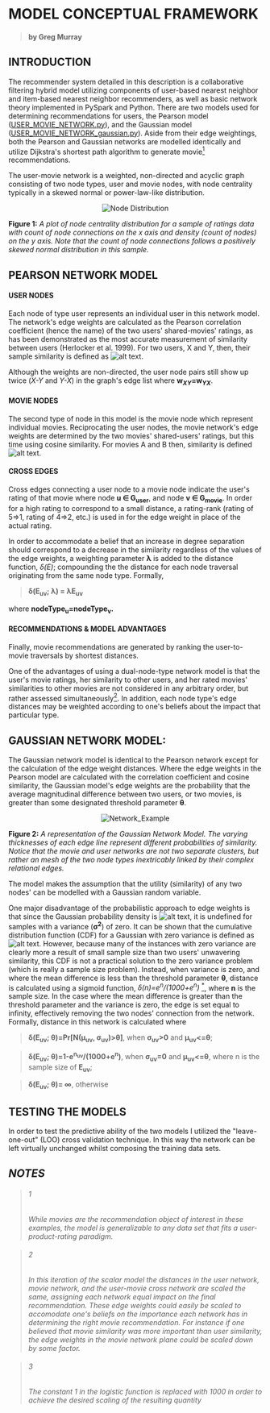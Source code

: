 
# MODEL CONCEPTUAL FRAMEWORK 
>#### **by Greg Murray**
## INTRODUCTION
The recommender system detailed in this description is a collaborative filtering hybrid model utilizing components of user-based nearest neighbor and item-based nearest neighbor recommenders, as well as basic network theory implemented in PySpark and Python. There are two models used for determining recommendations for users, the Pearson model ([USER_MOVIE_NETWORK.py](https://github.com/GregMurray30/recommendation_engines/blob/master/USER_MOVIE_NETWORK.py)), and the Gaussian model ([USER_MOVIE_NETWORK_gaussian.py](https://github.com/GregMurray30/recommendation_engines/blob/master/USER_MOVIE_NETWORK_gaussian.py)). Aside from their edge weightings, both the Pearson  and Gaussian networks are modelled identically and
utilize Dijkstra's shortest path algorithm to generate movie[<sup>1</sup>](#1) recommendations.

The user-movie network is a weighted, non-directed and acyclic graph consisting of two node types, user and movie nodes, with node centrality typically in a skewed normal or power-law-like distribution.

<p align="center">
  <img src="https://github.com/GregMurray30/recommendation_engines/blob/master/visualizations/node_dist.png" title="Node Distribution">
 </p>
 
**Figure 1:** *A plot of node centrality distribution for a sample of ratings data with count of node connections on the x axis and density (count of nodes) on the y axis. Note that the count of node connections follows a positively skewed normal distribution in this sample.*

## PEARSON NETWORK MODEL
#### USER NODES
Each node of type user represents an individual user in this network model. The network's edge weights are
calculated as the Pearson correlation coefficient (hence the name) of the two users' shared-movies' ratings, as has been demonstrated as the most accurate measurement of similarity between users (Herlocker et al. 1999). For two users, X and Y, then, their sample similarity is defined as 
![alt text](https://wikimedia.org/api/rest_v1/media/math/render/svg/bd1ccc2979b0fd1c1aec96e386f686ae874f9ec0).

Although the weights are non-directed, the user node pairs still show up twice (*X-Y* and *Y-X*) 
in the graph's edge list where **w<sub>*XY*</sub>=w<sub>*YX*</sub>**.

#### MOVIE NODES
The second type of node in this model is the movie node which represent individual movies. Reciprocating the user nodes, the
movie network's edge weights are determined by the two movies' shared-users' ratings, but this time using cosine similarity. For movies A and B then, similarity is defined
![alt text](https://wikimedia.org/api/rest_v1/media/math/render/svg/1d94e5903f7936d3c131e040ef2c51b473dd071d).

#### CROSS EDGES
Cross edges connecting a user node to a movie node indicate the user's rating of that movie
where node **u ∈ G<sub>user</sub>**, and node **v ∈ G<sub>movie</sub>**. In order for a high rating 
to correspond to a small distance, a rating-rank (rating of 5=>1, rating of 4=>2, etc.) is used in for the edge weight in place of the actual rating.

In order to accommodate a belief that an increase in degree separation should correspond to 
a decrease in the similarity regardless of the values of the edge weights, a weighting 
parameter **λ** is added to the distance function, *δ(E)*; compounding the the distance for each node traversal originating from the same node type. Formally, 
  
  > **δ(E<sub>uv</sub>; λ) = λE<sub>uv</sub>**
 
where **nodeType<sub>u</sub>=nodeType<sub>v</sub>.**

#### RECOMMENDATIONS & MODEL ADVANTAGES
Finally, movie recommendations are generated by ranking the user-to-movie traversals by shortest distances.

One of the advantages of using a dual-node-type network model is that the user's movie
ratings, her similarity to other users, and her rated movies' similarities to other
movies are not considered in any arbitrary order, but rather assessed simultaneously[<sup>2</sup>](#2). 
In addition, each node type's edge distances may be weighted according to one's beliefs about the impact 
that particular type.

## GAUSSIAN NETWORK MODEL:

The Gaussian network model is identical to the Pearson network except for the calculation of the
edge weight distances. Where the edge weights in the Pearson model are calculated with the correlation coefficient and cosine similarity, the Gaussian model's edge weights are the probability that the average magnitudinal
difference between two users, or two movies, is greater than some designated threshold parameter **θ**.

<p align="center">
  <img src="https://github.com/GregMurray30/recommendation_engines/blob/master/visualizations/network_ex.png" title="Network_Example">
 </p>
 
**Figure 2:** *A representation of the Gaussian Network Model. The varying thicknesses of each edge line represent different probabilities of similarity. Notice that the movie and user networks are not two separate clusters, but rather an mesh of the two node types inextricably linked by their complex relational edges.*

The model makes the assumption that the utility (similarity) of any two nodes' can be modelled with a Gaussian random variable. 

One major disadvantage of the probabilistic approach to edge weights is that since the Gaussian probability density is ![alt text](https://wikimedia.org/api/rest_v1/media/math/render/svg/4abaca87a10ecfa77b5a205056523706fe6c9c3f "Title"), it is undefined for samples with a variance (**σ<sup>2</sup>**) of zero. It can be shown that the cumulative distribution function (CDF) for a Gaussian with zero variance is defined as ![alt text](https://wikimedia.org/api/rest_v1/media/math/render/svg/90400cbbc8895d9f3c9a62d7502ed0f077c6ee3b).
However, because many of the instances with zero variance are clearly more a result of small sample size than two users' unwavering similarity, this CDF is not a practical solution to the zero variance problem (which is really a sample size problem). Instead, when variance is zero, and where the mean difference is less than the threshold parameter **θ**, distance is calculated using a sigmoid function, *δ(n)=e<sup>n</sup>/(1000+e<sup>n</sup>)* [<sup>*</sup>](#3), where **n** is the sample size. In the case where the mean difference is greater than the threshold parameter and the variance is zero, the edge is set equal to infinity, effectively removing the two nodes' connection from the network. Formally, distance in this network is calculated where
  
  >**δ(E<sub>uv</sub>; θ)=Pr[N(μ<sub>uv</sub>, σ<sub>uv</sub>)>θ]**, when **σ<sub>uv</sub>>0** and **μ<sub>uv</sub><=θ**;
  
  >**δ(E<sub>uv</sub>; θ)=1-e<sup>n<sub>uv</uv></sup>/(1000+e<sup>n</sup>)**, when **σ<sub>uv</sub>=0** and **μ<sub>uv</sub><=θ**, where n is the sample size of **E<sub>uv</sub>**;
  
  >**δ(E<sub>uv</sub>; θ)= ∞**, otherwise

## TESTING THE MODELS
In order to test the predictive ability of the two models I utilized the "leave-one-out" (LOO) cross validation technique. In this way the network can be left virtually unchanged whilst composing the training data sets. 

## *NOTES*
>###### 1
>*While movies are the recommendation object of interest in these examples, the model is generalizable to any data set that fits a user-product-rating paradigm.*

>###### 2
>*In this iteration of the scalar model the distances in the user network, movie network, and the
 user-movie cross network are scaled the same, assigning each network equal impact on the
 final recommendation. These edge weights could easily be scaled to accomodate one's
 beliefs on the importance each network has in determining the right movie recommendation.
 For instance if one believed that movie similarity was more important than user
 similarity, the edge weights in the movie network plane could be scaled down by some
 factor.*
 
 >###### 3
 >*The constant 1 in the logistic function is replaced with 1000 in order to achieve the desired scaling of the resulting quantity*

